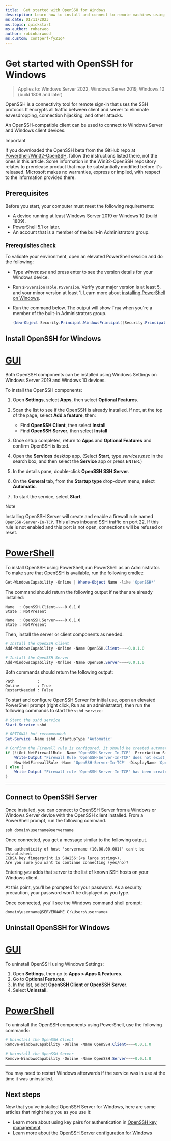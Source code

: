 ```yaml
---
title:  Get started with OpenSSH for Windows
description: Learn how to install and connect to remote machines using the OpenSSH Client and Server for Windows.
ms.date: 01/11/2023
ms.topic: quickstart
ms.author: roharwoo
author: robinharwood
ms.custom: contperf-fy21q4
---
```


# Get started with OpenSSH for Windows

>Applies to: Windows Server 2022, Windows Server 2019, Windows 10 (build 1809 and later)

OpenSSH is a connectivity tool for remote sign-in that uses the SSH protocol. It encrypts all traffic between client and server to eliminate eavesdropping, connection hijacking, and other attacks.

An OpenSSH-compatible client can be used to connect to Windows Server and Windows client devices.

> [!IMPORTANT]
> If you downloaded the OpenSSH beta from the GitHub repo at [PowerShell/Win32-OpenSSH](https://github.com/PowerShell/Win32-OpenSSH), follow the instructions listed there, not the ones in this article. Some information in the Win32-OpenSSH repository relates to prerelease product that may be substantially modified before it's released. Microsoft makes no warranties, express or implied, with respect to the information provided there.

## Prerequisites

Before you start, your computer must meet the following requirements:

- A device running at least Windows Server 2019 or Windows 10 (build 1809).
- PowerShell 5.1 or later.
- An account that is a member of the built-in Administrators group.

### Prerequisites check

To validate your environment, open an elevated PowerShell session and do the following:

- Type _winver.exe_ and press enter to see the version details for your Windows device.
- Run `$PSVersionTable.PSVersion`. Verify your major version is at least 5, and your minor version at least 1. Learn more about [installing PowerShell on Windows](/powershell/scripting/install/installing-powershell-on-windows).
- Run the command below. The output will show `True` when you're a member of the built-in Administrators group.

  ```powershell
  (New-Object Security.Principal.WindowsPrincipal([Security.Principal.WindowsIdentity]::GetCurrent())).IsInRole([Security.Principal.WindowsBuiltInRole]::Administrator)
  ```

## Install OpenSSH for Windows

# [GUI](#tab/gui)

Both OpenSSH components can be installed using Windows Settings on Windows Server 2019 and Windows 10 devices.

To install the OpenSSH components:

1. Open **Settings**, select **Apps**, then select **Optional Features**.

1. Scan the list to see if the OpenSSH is already installed. If not, at the top of the page, select **Add a feature**, then:

    - Find **OpenSSH Client**, then select **Install**
    - Find **OpenSSH Server**, then select **Install**

1. Once setup completes, return to **Apps** and **Optional Features** and confirm OpenSSH is listed.

1. Open the **Services** desktop app. (Select **Start**, type _services.msc_ in the search box, and then select the **Service** app or press <kbd>ENTER</kbd>.)

1. In the details pane, double-click **OpenSSH SSH Server**.

1. On the **General** tab, from the **Startup type** drop-down menu, select **Automatic**.

1. To start the service, select **Start**.

> [!NOTE]
> Installing OpenSSH Server will create and enable a firewall rule named `OpenSSH-Server-In-TCP`. This allows inbound SSH traffic on port 22. If this rule is not enabled and this port is not open, connections will be refused or reset.

# [PowerShell](#tab/powershell)

To install OpenSSH using PowerShell, run PowerShell as an Administrator.
To make sure that OpenSSH is available, run the following cmdlet:

```powershell
Get-WindowsCapability -Online | Where-Object Name -like 'OpenSSH*'
```

The command should return the following output if neither are already installed:

```Output
Name  : OpenSSH.Client~~~~0.0.1.0
State : NotPresent

Name  : OpenSSH.Server~~~~0.0.1.0
State : NotPresent
```

Then, install the server or client components as needed:

```powershell
# Install the OpenSSH Client
Add-WindowsCapability -Online -Name OpenSSH.Client~~~~0.0.1.0

# Install the OpenSSH Server
Add-WindowsCapability -Online -Name OpenSSH.Server~~~~0.0.1.0
```

Both commands should return the following output:

```Output
Path          :
Online        : True
RestartNeeded : False
```

To start and configure OpenSSH Server for initial use, open an elevated PowerShell prompt (right click, Run as an administrator), then run the following commands to start the `sshd service`:

```powershell
# Start the sshd service
Start-Service sshd

# OPTIONAL but recommended:
Set-Service -Name sshd -StartupType 'Automatic'

# Confirm the Firewall rule is configured. It should be created automatically by setup. Run the following to verify
if (!(Get-NetFirewallRule -Name "OpenSSH-Server-In-TCP" -ErrorAction SilentlyContinue | Select-Object Name, Enabled)) {
    Write-Output "Firewall Rule 'OpenSSH-Server-In-TCP' does not exist, creating it..."
    New-NetFirewallRule -Name 'OpenSSH-Server-In-TCP' -DisplayName 'OpenSSH Server (sshd)' -Enabled True -Direction Inbound -Protocol TCP -Action Allow -LocalPort 22
} else {
    Write-Output "Firewall rule 'OpenSSH-Server-In-TCP' has been created and exists."
}
```

---

## Connect to OpenSSH Server

Once installed, you can connect to OpenSSH Server from a Windows or Windows Server device with the OpenSSH client installed. From a PowerShell prompt, run the following command.

```powershell
ssh domain\username@servername
```

Once connected, you get a message similar to the following output.

```Output
The authenticity of host 'servername (10.00.00.001)' can't be established.
ECDSA key fingerprint is SHA256:(<a large string>).
Are you sure you want to continue connecting (yes/no)?
```

Entering _yes_ adds that server to the list of known SSH hosts on your Windows client.

At this point, you'll be prompted for your password. As a security precaution, your password won't be displayed as you type.

Once connected, you'll see the Windows command shell prompt:

```Output
domain\username@SERVERNAME C:\Users\username>
```

## Uninstall OpenSSH for Windows

# [GUI](#tab/gui)

To uninstall OpenSSH using Windows Settings:

1. Open **Settings**, then go to **Apps > Apps & Features**.
1. Go to **Optional Features**.
1. In the list, select **OpenSSH Client** or **OpenSSH Server**.
1. Select **Uninstall**.

# [PowerShell](#tab/powershell)

To uninstall the OpenSSH components using PowerShell, use the following commands:

```powershell
# Uninstall the OpenSSH Client
Remove-WindowsCapability -Online -Name OpenSSH.Client~~~~0.0.1.0

# Uninstall the OpenSSH Server
Remove-WindowsCapability -Online -Name OpenSSH.Server~~~~0.0.1.0
```

---

You may need to restart Windows afterwards if the service was in use at the time it was uninstalled.

## Next steps

Now that you've installed OpenSSH Server for Windows, here are some articles that might help you as you use it:

- Learn more about using key pairs for authentication in [OpenSSH key management](OpenSSH_KeyManagement.md)
- Learn more about the [OpenSSH Server configuration for Windows](OpenSSH_Server_Configuration.md)
